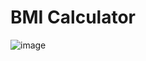 # BMI Calculator

![image](https://user-images.githubusercontent.com/33184844/142850330-9529634f-c9c4-48aa-8e30-d697ff33ea87.png)